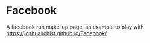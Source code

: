 # Facebook
A facebook run make-up page, an example to play with
 https://joshuaschist.github.io/Facebook/
